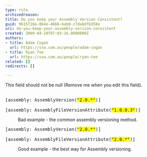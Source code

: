 ```yaml
---
type: rule
archivedreason: 
title: Do you keep your Assembly Version Consistent?
guid: 9615f20a-8b4e-4666-beb8-c7da8dfb358e
uri: do-you-keep-your-assembly-version-consistent
created: 2009-04-28T07:03:16.0000000Z
authors:
- title: Adam Cogan
  url: https://ssw.com.au/people/adam-cogan
- title: Ryan Tee
  url: https://ssw.com.au/people/ryan-tee
related: []
redirects: []

---
```



This field should not be null (Remove me when you edit this field).
<br><excerpt class='endintro'></excerpt><br>
<dl class="badCode">
<dt><pre>[assembly&#58; AssemblyVersion(<span style="background-color&#58;#ffff00;">&quot;2.0.*&quot;</span>)]<br>
[assembly&#58; AssemblyFileVersionAttribute(<span style="background-color&#58;#ffff00;">&quot;1.0.0.3&quot;</span>)]
</pre>
<dd>Bad example - the common assembly versioning method. </dd></dl>
<dl class="goodCode">
<dt><pre>[assembly&#58; AssemblyVersion(<span style="background-color&#58;#ffff00;">&quot;2.0.*&quot;</span>)]<br>
[assembly&#58; AssemblyFileVersionAttribute(<span style="background-color&#58;#ffff00;">&quot;2.0.*&quot;</span>)]
</pre>
<dd>Good example - the best way for Assembly versioning. </dd></dl>


